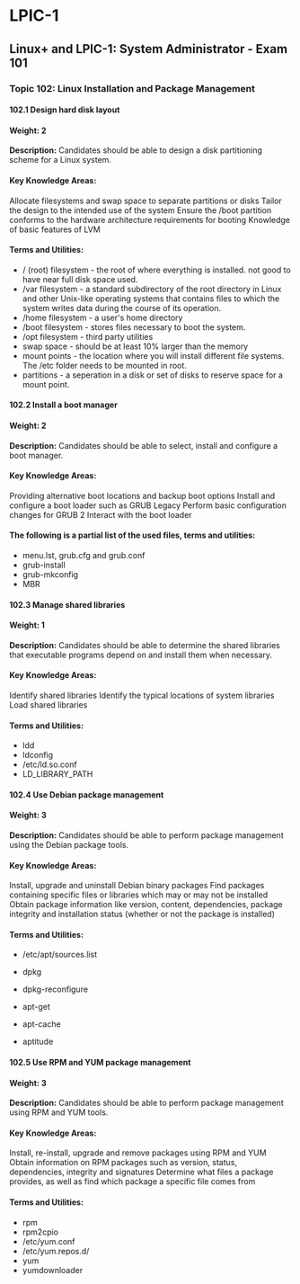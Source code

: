 # LPIC-1
## Linux+ and LPIC-1: System Administrator - Exam 101
### Topic 102: Linux Installation and Package Management

#### 102.1 Design hard disk layout

#### Weight: 2

**Description:** Candidates should be able to design a disk partitioning scheme for a Linux system.

#### Key Knowledge Areas:

Allocate filesystems and swap space to separate partitions or disks
Tailor the design to the intended use of the system
Ensure the /boot partition conforms to the hardware architecture requirements for booting
Knowledge of basic features of LVM
#### Terms and Utilities:

* / (root) filesystem - the root of where everything is installed. not good to have near full disk space used.
* /var filesystem - a standard subdirectory of the root directory in Linux and other Unix-like operating systems that contains files to which the system writes data during the course of its operation.
* /home filesystem - a user's home directory
* /boot filesystem - stores files necessary to boot the system.
* /opt filesystem - third party utilities
* swap space - should be at least 10% larger than the memory
* mount points - the location where you will install different file systems. The /etc folder needs to be mounted in root.
* partitions - a seperation in a disk or set of disks to reserve space for a mount point.
 

#### 102.2 Install a boot manager

#### Weight: 2

**Description:** Candidates should be able to select, install and configure a boot manager.

#### Key Knowledge Areas:

Providing alternative boot locations and backup boot options
Install and configure a boot loader such as GRUB Legacy
Perform basic configuration changes for GRUB 2
Interact with the boot loader
#### The following is a partial list of the used files, terms and utilities:

* menu.lst, grub.cfg and grub.conf
* grub-install
* grub-mkconfig
* MBR
 

#### 102.3 Manage shared libraries

#### Weight: 1

**Description:** Candidates should be able to determine the shared libraries that executable programs depend on and install them when necessary.

#### Key Knowledge Areas:

Identify shared libraries
Identify the typical locations of system libraries
Load shared libraries
#### Terms and Utilities:

* ldd
* ldconfig
* /etc/ld.so.conf
* LD_LIBRARY_PATH
 

#### 102.4 Use Debian package management

#### Weight: 3

**Description:** Candidates should be able to perform package management using the Debian package tools.

#### Key Knowledge Areas:

Install, upgrade and uninstall Debian binary packages
Find packages containing specific files or libraries which may or may not be installed
Obtain package information like version, content, dependencies, package integrity and installation status (whether or not the package is installed)
#### Terms and Utilities:

* /etc/apt/sources.list
* dpkg
* dpkg-reconfigure
* apt-get

* apt-cache

* aptitude

 

#### 102.5 Use RPM and YUM package management

#### Weight: 3

**Description:** Candidates should be able to perform package management using RPM and YUM tools.

#### Key Knowledge Areas:

Install, re-install, upgrade and remove packages using RPM and YUM
Obtain information on RPM packages such as version, status, dependencies, integrity and signatures
Determine what files a package provides, as well as find which package a specific file comes from
#### Terms and Utilities:

* rpm
* rpm2cpio
* /etc/yum.conf
* /etc/yum.repos.d/
* yum
* yumdownloader
